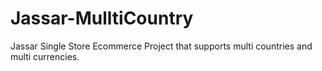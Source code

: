 # Jassar-MulltiCountry
Jassar Single Store Ecommerce Project that supports multi countries and multi currencies.
 
